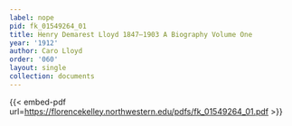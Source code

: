 ```yaml
---
label: nope
pid: fk_01549264_01
title: Henry Demarest Lloyd 1847—1903 A Biography Volume One
year: '1912'
author: Caro Lloyd
order: '060'
layout: single
collection: documents
---
```



{{< embed-pdf url=https://florencekelley.northwestern.edu/pdfs/fk_01549264_01.pdf >}}